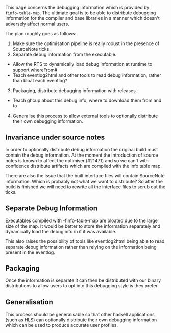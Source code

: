This page concerns the debugging information which is provided by `-finfo-table-map`.
The ultimate goal is to be able to distribute debugging information for the compiler
and base libraries in a manner which doesn't adversely affect normal users.

The plan roughly goes as follows:

1. Make sure the optimisation pipeline is really robust in the presence of SourceNote ticks.
2. Separate debug information from the executable.
  - Allow the RTS to dynamically load debug information at runtime to support whereFrom#
  - Teach eventlog2html and other tools to read debug information, rather than bloat each
    eventlog?
3. Packaging, distribute debugging information with releases.
  - Teach ghcup about this debug info, where to download them from and to
4. Generalise this process to allow external tools to optionally distribute their
   own debugging information.

## Invariance under source notes

In order to optionally distribute debug information the original build must
contain the debug information. At the moment the introduction of source notes
is known to affect the optimiser (#21471) and so we can't with confidence distribute
artifacts which are compiled with the info table map.

There are also the issue that the built interface files will contain SourceNote
information. Which is probably not what we want to distribute? So after the build
is finished we will need to rewrite all the interface files to scrub out the ticks.

## Separate Debug Information

Executables compiled with -finfo-table-map are bloated due to the large size of the
map. It would be better to store the information separately and dynamically load
the debug info in if it was available.

This also raises the possibility of tools like eventlog2html being able to read separate
debug information rather than relying on the information being present in the eventlog.

## Packaging

Once the information is separate it can then be distributed with our binary distributions
to allow users to opt into this debugging style is they prefer.

## Generalisation

This process should be generalisable so that other haskell applications (such as HLS)
can optionally distribute their own debugging information which can be used to produce
accurate user profiles.




